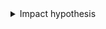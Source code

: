<details><summary>Impact hypothesis</summary>
<p>

We hypothesize that understanding the density of pet-owning households per pet supply store, as well as the total customer spend on Chewy products per capita &mdash;and how those metrics have changed since March 2020 (the start of the pandemic)&mdash;will allow us to determine an ideal location for the fulfillment center.

**Primary impact:** determine an ideal location for the fulfillment center <br>
**Secondary impacts:** prevent extra fulfillment spend (and therefore, increase net profits), decrease the fraction of late deliveries (i.e., longer than the promised, three-day delivery), decrease average order delivery time, increase customer satisfaction

</p>
</details>
